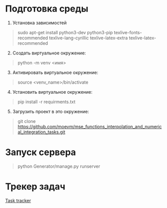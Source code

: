 <h1>Подготовка среды</h1>

1) Установка зависимостей 
> sudo apt-get install python3-dev python3-pip texlive-fonts-recommended texlive-lang-cyrillic texlive-latex-extra texlive-latex-recommended

2) Создать виртуальное окружение:
> python -m venv <имя>

3) Активировать виртуальное окружение:
> source <venv_name>/bin/activate

4) Установить виртуальное окружение: 
> pip install -r requirments.txt

5) Загрузить проект в это окружение:
> git clone https://github.com/moevm/mse_functions_interpolation_and_numerical_integration_tasks.git


<h1>Запуск сервера</h1>
 
> python Generator/manage.py runserver


<h1>Трекер задач</h1>

[Task tracker](https://github.com/moevm/mse_functions_interpolation_and_numerical_integration_tasks/projects/1?add_cards_query=is%3Aopen)

